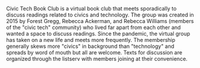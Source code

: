 Civic Tech Book Club is a virtual book club that meets sporadically to discuss readings related to civics and technology. The group was created in 2015 by Forest Gregg, Rebecca Ackerman, and Rebecca Williams (members of the "civic tech" community) who lived far apart from each other and wanted a space to discuss readings. Since the pandemic, the virtual group has taken on a new life and meets more frequently. The membership generally skews more "civics" in background than "technology" and spreads by word of mouth but all are welcome. Texts for discussion are organized through the listserv with members joining at their convenience. 
